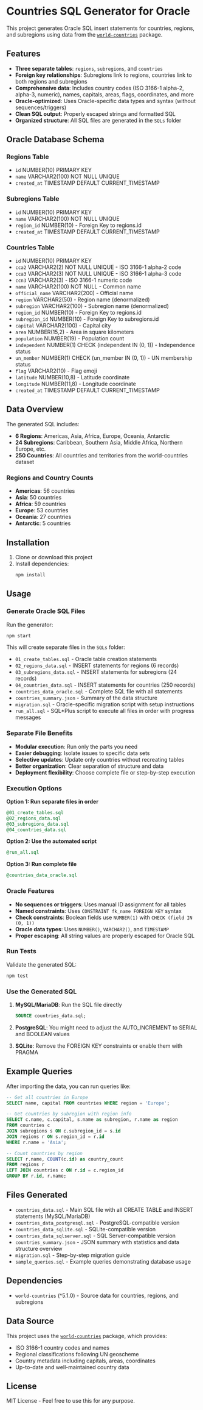 # Countries SQL Generator for Oracle

This project generates Oracle SQL insert statements for countries, regions, and subregions using data from the [`world-countries`](https://github.com/mledoze/world-countries) package.

## Features

- **Three separate tables**: `regions`, `subregions`, and `countries`
- **Foreign key relationships**: Subregions link to regions, countries link to both regions and subregions
- **Comprehensive data**: Includes country codes (ISO 3166-1 alpha-2, alpha-3, numeric), names, capitals, areas, flags, coordinates, and more
- **Oracle-optimized**: Uses Oracle-specific data types and syntax (without sequences/triggers)
- **Clean SQL output**: Properly escaped strings and formatted SQL
- **Organized structure**: All SQL files are generated in the `SQLs` folder

## Oracle Database Schema

### Regions Table
- `id` NUMBER(10) PRIMARY KEY
- `name` VARCHAR2(100) NOT NULL UNIQUE
- `created_at` TIMESTAMP DEFAULT CURRENT_TIMESTAMP

### Subregions Table
- `id` NUMBER(10) PRIMARY KEY
- `name` VARCHAR2(100) NOT NULL UNIQUE
- `region_id` NUMBER(10) - Foreign Key to regions.id
- `created_at` TIMESTAMP DEFAULT CURRENT_TIMESTAMP

### Countries Table
- `id` NUMBER(10) PRIMARY KEY
- `cca2` VARCHAR2(2) NOT NULL UNIQUE - ISO 3166-1 alpha-2 code
- `cca3` VARCHAR2(3) NOT NULL UNIQUE - ISO 3166-1 alpha-3 code
- `ccn3` VARCHAR2(3) - ISO 3166-1 numeric code
- `name` VARCHAR2(100) NOT NULL - Common name
- `official_name` VARCHAR2(200) - Official name
- `region` VARCHAR2(50) - Region name (denormalized)
- `subregion` VARCHAR2(100) - Subregion name (denormalized)
- `region_id` NUMBER(10) - Foreign Key to regions.id
- `subregion_id` NUMBER(10) - Foreign Key to subregions.id
- `capital` VARCHAR2(100) - Capital city
- `area` NUMBER(15,2) - Area in square kilometers
- `population` NUMBER(19) - Population count
- `independent` NUMBER(1) CHECK (independent IN (0, 1)) - Independence status
- `un_member` NUMBER(1) CHECK (un_member IN (0, 1)) - UN membership status
- `flag` VARCHAR2(10) - Flag emoji
- `latitude` NUMBER(10,8) - Latitude coordinate
- `longitude` NUMBER(11,8) - Longitude coordinate
- `created_at` TIMESTAMP DEFAULT CURRENT_TIMESTAMP

## Data Overview

The generated SQL includes:

- **6 Regions**: Americas, Asia, Africa, Europe, Oceania, Antarctic
- **24 Subregions**: Caribbean, Southern Asia, Middle Africa, Northern Europe, etc.
- **250 Countries**: All countries and territories from the world-countries dataset

### Regions and Country Counts

- **Americas**: 56 countries
- **Asia**: 50 countries  
- **Africa**: 59 countries
- **Europe**: 53 countries
- **Oceania**: 27 countries
- **Antarctic**: 5 countries

## Installation

1. Clone or download this project
2. Install dependencies:
   ```bash
   npm install
   ```

## Usage

### Generate Oracle SQL Files

Run the generator:
```bash
npm start
```

This will create separate files in the `SQLs` folder:
- `01_create_tables.sql` - Oracle table creation statements
- `02_regions_data.sql` - INSERT statements for regions (6 records)
- `03_subregions_data.sql` - INSERT statements for subregions (24 records)
- `04_countries_data.sql` - INSERT statements for countries (250 records)
- `countries_data_oracle.sql` - Complete SQL file with all statements
- `countries_summary.json` - Summary of the data structure
- `migration.sql` - Oracle-specific migration script with setup instructions
- `run_all.sql` - SQL*Plus script to execute all files in order with progress messages

### Separate File Benefits

- **Modular execution**: Run only the parts you need
- **Easier debugging**: Isolate issues to specific data sets
- **Selective updates**: Update only countries without recreating tables
- **Better organization**: Clear separation of structure and data
- **Deployment flexibility**: Choose complete file or step-by-step execution

### Execution Options

**Option 1: Run separate files in order**
```sql
@01_create_tables.sql
@02_regions_data.sql
@03_subregions_data.sql
@04_countries_data.sql
```

**Option 2: Use the automated script**
```sql
@run_all.sql
```

**Option 3: Run complete file**
```sql
@countries_data_oracle.sql
```

### Oracle Features

- **No sequences or triggers**: Uses manual ID assignment for all tables
- **Named constraints**: Uses `CONSTRAINT fk_name FOREIGN KEY` syntax
- **Check constraints**: Boolean fields use `NUMBER(1)` with `CHECK (field IN (0, 1))`
- **Oracle data types**: Uses `NUMBER()`, `VARCHAR2()`, and `TIMESTAMP`
- **Proper escaping**: All string values are properly escaped for Oracle SQL

### Run Tests

Validate the generated SQL:
```bash
npm test
```

### Use the Generated SQL

1. **MySQL/MariaDB**: Run the SQL file directly
   ```sql
   SOURCE countries_data.sql;
   ```

2. **PostgreSQL**: You might need to adjust the AUTO_INCREMENT to SERIAL and BOOLEAN values

3. **SQLite**: Remove the FOREIGN KEY constraints or enable them with PRAGMA

## Example Queries

After importing the data, you can run queries like:

```sql
-- Get all countries in Europe
SELECT name, capital FROM countries WHERE region = 'Europe';

-- Get countries by subregion with region info
SELECT c.name, c.capital, s.name as subregion, r.name as region
FROM countries c
JOIN subregions s ON c.subregion_id = s.id
JOIN regions r ON s.region_id = r.id
WHERE r.name = 'Asia';

-- Count countries by region
SELECT r.name, COUNT(c.id) as country_count
FROM regions r
LEFT JOIN countries c ON r.id = c.region_id
GROUP BY r.id, r.name;
```

## Files Generated

- `countries_data.sql` - Main SQL file with all CREATE TABLE and INSERT statements (MySQL/MariaDB)
- `countries_data_postgresql.sql` - PostgreSQL-compatible version
- `countries_data_sqlite.sql` - SQLite-compatible version
- `countries_data_sqlserver.sql` - SQL Server-compatible version
- `countries_summary.json` - JSON summary with statistics and data structure overview
- `migration.sql` - Step-by-step migration guide
- `sample_queries.sql` - Example queries demonstrating database usage

## Dependencies

- `world-countries` (^5.1.0) - Source data for countries, regions, and subregions

## Data Source

This project uses the [`world-countries`](https://github.com/mledoze/world-countries) package, which provides:
- ISO 3166-1 country codes and names
- Regional classifications following UN geoscheme
- Country metadata including capitals, areas, coordinates
- Up-to-date and well-maintained country data

## License

MIT License - Feel free to use this for any purpose.
